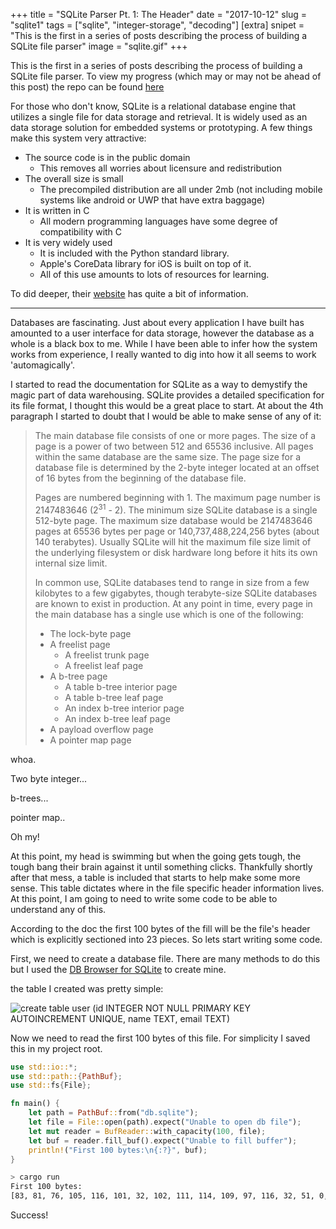+++
title = "SQLite Parser Pt. 1: The Header"
date = "2017-10-12"
slug = "sqlite1"
tags = ["sqlite", "integer-storage", "decoding"]
[extra]
snipet = "This is the first in a series of posts describing the process of building a SQLite file parser"
image = "sqlite.gif"
+++

This is the first in a series of posts describing the process of building a SQLite file parser. To view my progress (which may or may not be ahead of this post) the repo can be found [here](https://github.com/FreeMasen/sqlite_parser)

For those who don't know, SQLite is a relational database engine that utilizes a single file for data storage and retrieval. It is widely used as an data storage solution for embedded systems or prototyping. A few things make this system very attractive: 
 - The source code is in the public domain
   - This removes all worries about licensure and redistribution
 - The overall size is small
    - The precompiled distribution are all under 2mb (not including mobile systems like android or UWP that have extra baggage)
 - It is written in C
    - All modern programming languages have some degree of compatibility with C
 - It is very widely used
    - It is included with the Python standard library.
    - Apple's CoreData library for iOS is built on top of it.
    - All of this use amounts to lots of resources for learning.

To did deeper, their [website](http://sqlite.org) has quite a bit of information.

---
Databases are fascinating. Just about every application I have built has amounted to a user interface for data storage, however the database as a whole is a black box to me. While I have been able to infer how the system works from experience, I really wanted to dig into how it all seems to work 'automagically'.

I started to read the documentation for SQLite as a way to demystify the magic part of data warehousing. SQLite provides a detailed specification for its file format, I thought this would be a great place to start. At about the 4th paragraph I started to doubt that I would be able to make sense of any of it:
> The main database file consists of one or more pages. The size of a page is a power of two between 512 and 65536 inclusive. All pages within the same database are the same size. The page size for a database file is determined by the 2-byte integer located at an offset of 16 bytes from the beginning of the database file.
>
> Pages are numbered beginning with 1. The maximum page number is 2147483646 (2<sup>31</sup> - 2). The minimum size SQLite database is a single 512-byte page. The maximum size database would be 2147483646 pages at 65536 bytes per page or 140,737,488,224,256 bytes (about 140 terabytes). Usually SQLite will hit the maximum file size limit of the underlying filesystem or disk hardware long before it hits its own internal size limit.
>
> In common use, SQLite databases tend to range in size from a few kilobytes to a few gigabytes, though terabyte-size SQLite databases are known to exist in production.
> At any point in time, every page in the main database has a single use which is one of the following:
>
> - The lock-byte page
> - A freelist page
>   - A freelist trunk page
>   - A freelist leaf page 
> - A b-tree page
>   - A table b-tree interior page
>   - A table b-tree leaf page
>   - An index b-tree interior page
>   - An index b-tree leaf page 
> - A payload overflow page
> - A pointer map page 

whoa.

Two byte integer...

b-trees... 

pointer map..

Oh my!

At this point, my head is swimming but when the going gets tough, the tough bang their brain against it until something clicks. Thankfully shortly after that mess, a table is included that starts to help make some more sense. This table dictates where in the file specific header information lives. At this point, I am going to need to write some code to be able to understand any of this.

According to the doc the first 100 bytes of the fill will be the file's header which is explicitly sectioned into 23 pieces. So lets start writing some code.

First, we need to create a database file. There are many methods to do this but I used the [DB Browser for SQLite](http://sqlitebrowser.org/) to create mine. 

the table I created was pretty simple:

![create table user (id INTEGER NOT NULL PRIMARY KEY AUTOINCREMENT UNIQUE, name TEXT, email TEXT)](/images/create_table.png)

Now we need to read the first 100 bytes of this file. For simplicity I saved this in my project root.

```rust
use std::io::*;
use std::path::{PathBuf};
use std::fs{File};

fn main() {
    let path = PathBuf::from("db.sqlite");
    let file = File::open(path).expect("Unable to open db file");
    let mut reader = BufReader::with_capacity(100, file);
    let buf = reader.fill_buf().expect("Unable to fill buffer");
    println!("First 100 bytes:\n{:?}", buf);
}
```

```bash
> cargo run
First 100 bytes:
[83, 81, 76, 105, 116, 101, 32, 102, 111, 114, 109, 97, 116, 32, 51, 0, 16, 0, 1, 1, 0, 64, 32, 32, 0, 0, 0, 8, 0, 0, 0, 3, 0, 0, 0, 0, 0, 0, 0, 0, 0, 0, 0, 2, 0, 0, 0, 4, 0, 0, 0, 0, 0, 0, 0, 0, 0, 0, 0, 1, 0, 0, 0, 0, 0, 0, 0, 0, 0, 0, 0, 0, 0, 0, 0, 0, 0, 0, 0, 0, 0, 0, 0, 0, 0, 0, 0, 0, 0, 0, 0, 0, 0, 0, 0, 8, 0, 46, 1, 90]
```

Success!